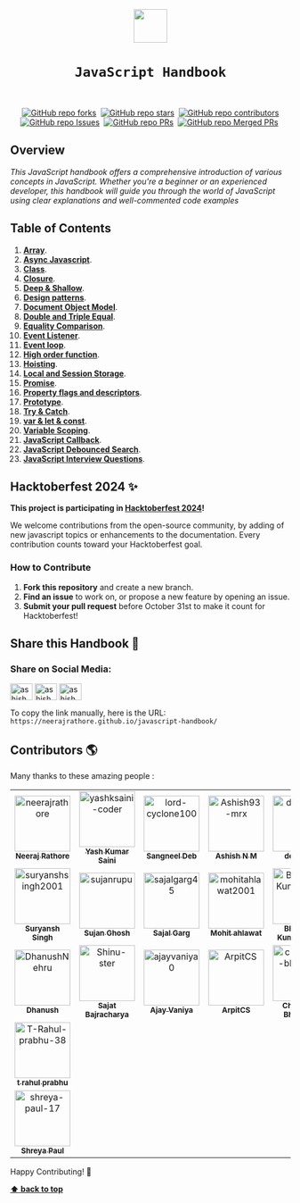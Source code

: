 <div align="center">
  <img height="60" src="https://img.icons8.com/color/344/javascript.png">
</div>

# <div align="center">`JavaScript Handbook`</div>

<br>
<div align="center">

[![GitHub repo forks](https://img.shields.io/github/forks/neerajrathore/javascript-handbook?style=flat&logo=github&logoColor=whitesmoke&label=Forks)](https://github.com/neerajrathore/javascript-handbook/network)&#160;
[![GitHub repo stars](https://img.shields.io/github/stars/neerajrathore/javascript-handbook?style=flat&logo=github&logoColor=whitesmoke&label=Stars)](https://github.com/neerajrathore/javascript-handbook/stargazers)&#160;
[![GitHub repo contributors](https://img.shields.io/github/contributors-anon/neerajrathore/javascript-handbook?style=flat&logo=github&logoColor=whitesmoke&label=Contributors)](https://github.com/neerajrathore/javascript-handbook/graphs/contributors)
[![GitHub repo Issues](https://img.shields.io/github/issues/neerajrathore/javascript-handbook?style=flat&logo=github&logoColor=red&label=Issues)](https://github.com/neerajrathore/javascript-handbook/issues)&#160;
[![GitHub repo PRs](https://img.shields.io/github/issues-pr/neerajrathore/javascript-handbook?style=flat&logo=github&logoColor=orange&label=PRs)](https://github.com/neerajrathore/javascript-handbook/pulls)&#160;
[![GitHub repo Merged PRs](https://img.shields.io/github/issues-search/neerajrathore/javascript-handbook?style=flat&logo=github&logoColor=green&label=Merged%20PRs&query=is%3Amerged)](https://github.com/neerajrathore/javascript-handbook/pulls?q=is%3Apr+is%3Amerged)&#160;

</div>

## Overview
*This JavaScript handbook offers a comprehensive introduction of various concepts in JavaScript. Whether you're a beginner or an experienced developer, this handbook will guide you through the world of JavaScript using clear explanations and well-commented code examples*

## Table of Contents
1. [**Array**](./array/README.md).
2. [**Async Javascript**](./async-javascript/README.md).
3. [**Class**](./class/README.md).
4. [**Closure**](./closure/README.md).
5. [**Deep & Shallow**](./deep-shallow/README.md).
6. [**Design patterns**](./design-patterns/README.md).
7. [**Document Object Model**](./document-object-model/README.md).
8. [**Double and Triple Equal**](./double-equal-and-triple-equal/README.md).
9. [**Equality Comparison**](./equality-comparison/README.md).
10. [**Event Listener**](./event-listeners/README.md).
11. [**Event loop**](./event-loop/README.md).
12. [**High order function**](./high-order-function/README.md).
13. [**Hoisting**](./hoisting/README.md).
14. [**Local and Session Storage**](./local-and-session-storage/README.md).
15. [**Promise**](./promise/README.md).
16. [**Property flags and descriptors**](./property-flags-and-descriptors/README.md).
17. [**Prototype**](./prototype/README.md).
18. [**Try & Catch**](./try-catch/README.md).
19. [**var & let & const**](./var-let-const/README.md).
20. [**Variable Scoping**](./variable-scoping/README.md).
21. [**JavaScript Callback**](./callback/README.md).
22. [**JavaScript Debounced Search**](./debouncing/README.md).
23. [**JavaScript Interview Questions**](./interview-questions/README.md).

## Hacktoberfest 2024 ✨

**This project is participating in [Hacktoberfest 2024](https://hacktoberfest.com/)!**

We welcome contributions from the open-source community, by adding of new javascript topics or enhancements to the documentation. Every contribution counts toward your Hacktoberfest goal.

### How to Contribute
1. **Fork this repository** and create a new branch.
2. **Find an issue** to work on, or propose a new feature by opening an issue.
3. **Submit your pull request** before October 31st to make it count for Hacktoberfest!

## Share this Handbook 📣

### Share on Social Media:
<a href="https://twitter.com/intent/tweet?url=https://neerajrathore.github.io/javascript-handbook/&text=Check%20out%20this%20JavaScript%20Handbook!%20#JavaScript" target="blank"><img align="center" src="https://raw.githubusercontent.com/rahuldkjain/github-profile-readme-generator/master/src/images/icons/Social/twitter.svg" alt="ashish_ash07" height="30" width="40" /></a>
<a href="https://www.linkedin.com/shareArticle?url=https://neerajrathore.github.io/javascript-handbook/&title=JavaScript%20Handbook" target="blank"><img align="center" src="https://raw.githubusercontent.com/rahuldkjain/github-profile-readme-generator/master/src/images/icons/Social/linked-in-alt.svg" alt="ashish_ash07" height="30" width="40" /></a>
<a href="https://www.facebook.com/sharer/sharer.php?u=https://neerajrathore.github.io/javascript-handbook/" target="blank"><img align="center" src="https://raw.githubusercontent.com/rahuldkjain/github-profile-readme-generator/master/src/images/icons/Social/facebook.svg" alt="ashish_ash07" height="30" width="40" /></a>

To copy the link manually, here is the URL:  
`https://neerajrathore.github.io/javascript-handbook/`

## Contributors 🌎

Many thanks to these amazing people :
<!-- readme: contributors -start -->
<table>
	<tbody>
		<tr>
            <td align="center">
                <a href="https://github.com/neerajrathore">
                    <img src="https://avatars.githubusercontent.com/u/11667917?v=4" width="100;" alt="neerajrathore"/>
                    <br />
                    <sub><b>Neeraj Rathore</b></sub>
                </a>
            </td>
            <td align="center">
                <a href="https://github.com/yashksaini-coder">
                    <img src="https://avatars.githubusercontent.com/u/115717039?v=4" width="100;" alt="yashksaini-coder"/>
                    <br />
                    <sub><b>Yash Kumar Saini</b></sub>
                </a>
            </td>
            <td align="center">
                <a href="https://github.com/lord-cyclone100">
                    <img src="https://avatars.githubusercontent.com/u/121711381?v=4" width="100;" alt="lord-cyclone100"/>
                    <br />
                    <sub><b>Sangneel Deb</b></sub>
                </a>
            </td>
            <td align="center">
                <a href="https://github.com/Ashish93-mrx">
                    <img src="https://avatars.githubusercontent.com/u/76056451?v=4" width="100;" alt="Ashish93-mrx"/>
                    <br />
                    <sub><b>Ashish N M</b></sub>
                </a>
            </td>
            <td align="center">
                <a href="https://github.com/devp299">
                    <img src="https://avatars.githubusercontent.com/u/170864478?v=4" width="100;" alt="devp299"/>
                    <br />
                    <sub><b>devp299</b></sub>
                </a>
            </td>
            <td align="center">
                <a href="https://github.com/THE-ASHUTOSH">
                    <img src="https://avatars.githubusercontent.com/u/82095076?v=4" width="100;" alt="THE-ASHUTOSH"/>
                    <br />
                    <sub><b>Ashutosh Kumar</b></sub>
                </a>
            </td>
		</tr>
		<tr>
            <td align="center">
                <a href="https://github.com/suryanshsingh2001">
                    <img src="https://avatars.githubusercontent.com/u/80690023?v=4" width="100;" alt="suryanshsingh2001"/>
                    <br />
                    <sub><b>Suryansh Singh</b></sub>
                </a>
            </td>
            <td align="center">
                <a href="https://github.com/sujanrupu">
                    <img src="https://avatars.githubusercontent.com/u/103595490?v=4" width="100;" alt="sujanrupu"/>
                    <br />
                    <sub><b>Sujan Ghosh</b></sub>
                </a>
            </td>
            <td align="center">
                <a href="https://github.com/sajalgarg45">
                    <img src="https://avatars.githubusercontent.com/u/144695016?v=4" width="100;" alt="sajalgarg45"/>
                    <br />
                    <sub><b>Sajal Garg</b></sub>
                </a>
            </td>
            <td align="center">
                <a href="https://github.com/mohitahlawat2001">
                    <img src="https://avatars.githubusercontent.com/u/65100859?v=4" width="100;" alt="mohitahlawat2001"/>
                    <br />
                    <sub><b>Mohit ahlawat</b></sub>
                </a>
            </td>
            <td align="center">
                <a href="https://github.com/Bharath-KumarReddy">
                    <img src="https://avatars.githubusercontent.com/u/127650446?v=4" width="100;" alt="Bharath-KumarReddy"/>
                    <br />
                    <sub><b>Bharath-KumarReddy</b></sub>
                </a>
            </td>
            <td align="center">
                <a href="https://github.com/bhaavvya">
                    <img src="https://avatars.githubusercontent.com/u/110487270?v=4" width="100;" alt="bhaavvya"/>
                    <br />
                    <sub><b>Bhavya</b></sub>
                </a>
            </td>
		</tr>
		<tr>
            <td align="center">
                <a href="https://github.com/DhanushNehru">
                    <img src="https://avatars.githubusercontent.com/u/22955675?v=4" width="100;" alt="DhanushNehru"/>
                    <br />
                    <sub><b>Dhanush </b></sub>
                </a>
            </td>
            <td align="center">
                <a href="https://github.com/Shinu-ster">
                    <img src="https://avatars.githubusercontent.com/u/122474221?v=4" width="100;" alt="Shinu-ster"/>
                    <br />
                    <sub><b>Sajat Bajracharya</b></sub>
                </a>
            </td>
            <td align="center">
                <a href="https://github.com/ajayvaniya0">
                    <img src="https://avatars.githubusercontent.com/u/131126584?v=4" width="100;" alt="ajayvaniya0"/>
                    <br />
                    <sub><b>Ajay Vaniya</b></sub>
                </a>
            </td>
            <td align="center">
                <a href="https://github.com/ArpitCS">
                    <img src="https://avatars.githubusercontent.com/u/133118520?v=4" width="100;" alt="ArpitCS"/>
                    <br />
                    <sub><b>ArpitCS</b></sub>
                </a>
            </td>
            <td align="center">
                <a href="https://github.com/chaitanya-bhargava">
                    <img src="https://avatars.githubusercontent.com/u/97454068?v=4" width="100;" alt="chaitanya-bhargava"/>
                    <br />
                    <sub><b>Chaitanya Bhargava</b></sub>
                </a>
            </td>
            <td align="center">
                <a href="https://github.com/guruprasath-v">
                    <img src="https://avatars.githubusercontent.com/u/138384576?v=4" width="100;" alt="guruprasath-v"/>
                    <br />
                    <sub><b>Guruprasath</b></sub>
                </a>
            </td>
		</tr>
		<tr>
            <td align="center">
                <a href="https://github.com/T-Rahul-prabhu-38">
                    <img src="https://avatars.githubusercontent.com/u/167653990?v=4" width="100;" alt="T-Rahul-prabhu-38"/>
                    <br />
                    <sub><b>t rahul prabhu</b></sub>
                </a>
            </td>
		</tr>
        <tr>
            <td align="center">
                <a href="https://github.com/shreya-paul-17">
                    <img src="https://github.com/user-attachments/assets/c5e0950c-a0fb-46ff-9618-156398f15c15" width="100;" alt="shreya-paul-17"/>
                    <br />
                    <sub><b>Shreya Paul</b></sub>
                </a>
            </td>
		</tr>
	<tbody>
</table>
<!-- readme: contributors -end -->

Happy Contributing! 🚀

**[⬆ back to top](#table-of-contents)**
